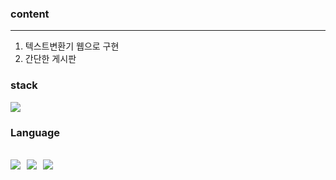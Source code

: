 ### content
---
1. 텍스트변환기 웹으로 구현
2. 간단한 게시판

### stack
<img src="https://img.shields.io/badge/Django-092E20?&logo=Django&logoColor=white">

### Language
<img src="https://img.shields.io/badge/HTML5-E34F26?&logo=HTML5&logoColor=white">&nbsp;&nbsp;<img src="https://img.shields.io/badge/JavaScript-F7DF1E?&logo=JavaScript&logoColor=white">&nbsp;&nbsp;<img src="https://img.shields.io/badge/Python-3776AB?&logo=Python&logoColor=white">
---
